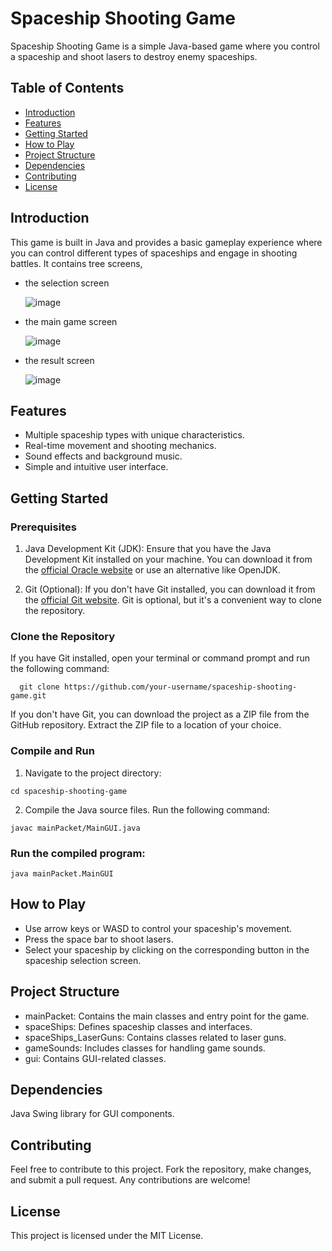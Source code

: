 # Spaceship Shooting Game

  Spaceship Shooting Game is a simple Java-based game where you control a spaceship and shoot lasers to destroy enemy spaceships.

## Table of Contents

  - [Introduction](#introduction)
  - [Features](#features)
  - [Getting Started](#getting-started)
  - [How to Play](#how-to-play)
  - [Project Structure](#project-structure)
  - [Dependencies](#dependencies)
  - [Contributing](#contributing)
  - [License](#license)

## Introduction <a name="introduction"></a>

  This game is built in Java and provides a basic gameplay experience where you can control different types of spaceships and engage in shooting battles.
  It contains tree screens, 

  - the selection screen

     ![image](https://github.com/Stavros-Stathopoulos/ArcadeSpaceShips/assets/38631315/e6ec4e40-2d46-4c81-8f20-7f8812c6eb81)

    
  - the main game screen

    ![image](https://github.com/Stavros-Stathopoulos/ArcadeSpaceShips/assets/38631315/702dfffc-84a8-4bf4-b64b-ed7b8808fa2a)

    
  - the result screen
  
    ![image](https://github.com/Stavros-Stathopoulos/ArcadeSpaceShips/assets/38631315/0f4f0021-e0b6-4a26-b536-cb471c474701)




## Features <a name="features"></a>

  - Multiple spaceship types with unique characteristics.
  - Real-time movement and shooting mechanics.
  - Sound effects and background music.
  - Simple and intuitive user interface.

## Getting Started <a name="getting-started"></a>

### Prerequisites
  1. Java Development Kit (JDK): Ensure that you have the Java Development Kit installed on your machine. You can download it from the [official Oracle website](https://www.oracle.com/java/technologies/downloads/) or use an alternative like OpenJDK.

  2. Git (Optional): If you don't have Git installed, you can download it from the [official Git website](https://git-scm.com/downloads). Git is optional, but it's a convenient way to clone the repository.

### Clone the Repository
  If you have Git installed, open your terminal or command prompt and run the following command:

      git clone https://github.com/your-username/spaceship-shooting-game.git
  If you don't have Git, you can download the project as a ZIP file from the GitHub repository. Extract the ZIP file to a location of your choice.

### Compile and Run
  1. Navigate to the project directory:
  
    cd spaceship-shooting-game
  2. Compile the Java source files. Run the following command:
     
    javac mainPacket/MainGUI.java
### Run the compiled program:

    java mainPacket.MainGUI
## How to Play <a name="how-to-play"></a>
   - Use arrow keys or WASD to control your spaceship's movement.
   - Press the space bar to shoot lasers.
   - Select your spaceship by clicking on the corresponding button in the spaceship selection screen.

## Project Structure  <a name="project-structure"></a>
  - mainPacket: Contains the main classes and entry point for the game.
  - spaceShips: Defines spaceship classes and interfaces.
  - spaceShips_LaserGuns: Contains classes related to laser guns.
  - gameSounds: Includes classes for handling game sounds.
  - gui: Contains GUI-related classes.

## Dependencies <a name="dependencies"></a>
  Java Swing library for GUI components.
  
## Contributing  <a name="contributing"></a>
  Feel free to contribute to this project. Fork the repository, make changes, and submit a pull request. Any contributions are welcome!

## License <a name="license"></a>
  This project is licensed under the MIT License.
